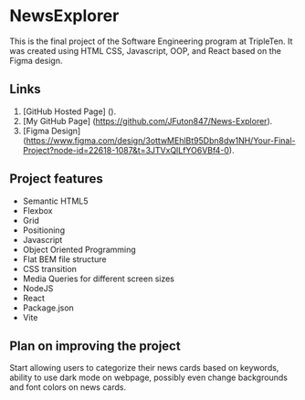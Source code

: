 # NewsExplorer

This is the final project of the Software Engineering program at TripleTen. It was created using HTML CSS, Javascript, OOP, and React based on the Figma design.

## Links

1. [GitHub Hosted Page] ().
2. [My GitHub Page] (https://github.com/JFuton847/News-Explorer).
3. [Figma Design] (https://www.figma.com/design/3ottwMEhlBt95Dbn8dw1NH/Your-Final-Project?node-id=22618-1087&t=3JTVxQlLfYO6VBf4-0).

## Project features

- Semantic HTML5
- Flexbox
- Grid
- Positioning
- Javascript
- Object Oriented Programming
- Flat BEM file structure
- CSS transition
- Media Queries for different screen sizes
- NodeJS
- React
- Package.json
- Vite

## Plan on improving the project

Start allowing users to categorize their news cards based on keywords, ability to use dark mode on webpage, possibly even change backgrounds and font colors on news cards.
